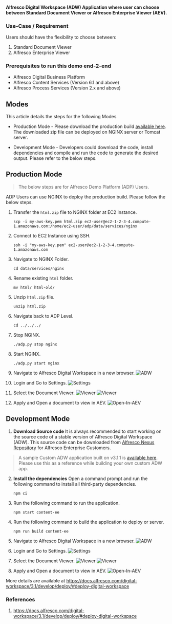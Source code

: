 #### Alfresco Digital Workspace (ADW) Application where user can choose between Standard Document Viewer or Alfresco Enterprise Viewer (AEV).

### Use-Case / Requirement

Users should have the flexibility to choose between:
1. Standard Document Viewer
2. Alfresco Enterprise Viewer

### Prerequisites to run this demo end-2-end

* Alfresco Digital Business Platform
* Alfresco Content Services (Version 6.1 and above)
* Alfresco Process Services (Version 2.x and above)

## Modes
This article details the steps for the following Modes
* Production Mode - Please download the production build [available here](assets/prod-build/html.zip). The downloaded zip file can be deployed on NGINX server or Tomcat server.

* Development Mode - Developers could download the code, install dependencies and compile and run the code to generate the desired output. Please refer to the below steps.


## Production Mode

> The below steps are for Alfresco Demo Platform (ADP) Users.

ADP Users can use NGINX to deploy the production build. Please follow the below steps.

1. Transfer the `html.zip` file to NGINX folder at EC2 Instance.
    ```
    scp -i my-aws-key.pem html.zip ec2-user@ec2-1-2-3-4.compute-1.amazonaws.com:/home/ec2-user/adp/data/services/nginx
    ```

2. Connect to EC2 Instance using SSH.
    ```
    ssh -i "my-aws-key.pem" ec2-user@ec2-1-2-3-4.compute-1.amazonaws.com
    ```

3. Navigate to NGINX Folder.
    ```
    cd data/services/nginx
    ```

4. Rename existing `html` folder.
    ```
    mv html/ html-old/
    ```

5. Unzip `html.zip` file.
    ```
    unzip html.zip
    ```

6. Navigate back to ADP Level.
    ```
    cd ../../../
    ```

7. Stop NGINX.
    ```
    ./adp.py stop nginx
    ```

8. Start NGINX.
    ```
    ./adp.py start nginx
    ```

9. Navigate to Alfresco Digital Workspace in a new browser.
    ![ADW](assets/1.png)

10. Login and Go to Settings.
    ![Settings](assets/2.png)

11. Select the Document Viewer.
    ![Viewer](assets/3.png)
    ![Viewer](assets/4.png)

12. Apply and Open a document to view in AEV.
    ![Open-In-AEV](assets/5.png)



## Development Mode

1. <b>Download Source code</b>
It is always recommended to start working on the source code of a stable version of Alfresco Digital Workspace (ADW). This source code can be downloaded from <a href="https://nexus.alfresco.com/nexus/#nexus-search;quick~alfresco-digital-workspace" target="_blank">Alfresco Nexus Repository</a>
for Alfresco Enterprise Customers.
>A sample Custom ADW application built on v3.1.1 is [available here](assets/source-code/). Please use this as a reference while building your own custom ADW app.

2. <b>Install the dependencies</b>
Open a command prompt and run the following command to install all third-party dependencies.
    ```
    npm ci
    ```

3. Run the following command to run the application.
    ```
    npm start content-ee
    ```

4. Run the following command to build the application to deploy or server.
    ```
    npm run build content-ee
    ```

5. Navigate to Alfresco Digital Workspace in a new browser.
    ![ADW](assets/1.png)

6. Login and Go to Settings.
    ![Settings](assets/2.png)

7. Select the Document Viewer.
    ![Viewer](assets/3.png)
    ![Viewer](assets/4.png)

8. Apply and Open a document to view in AEV.
    ![Open-In-AEV](assets/5.png)

More details are available at https://docs.alfresco.com/digital-workspace/3.1/develop/deploy/#deploy-digital-workspace

### References

1. https://docs.alfresco.com/digital-workspace/3.1/develop/deploy/#deploy-digital-workspace
